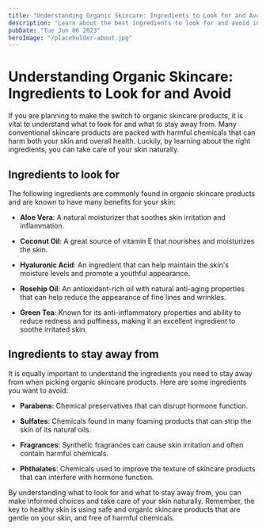 ```yaml
---
title: "Understanding Organic Skincare: Ingredients to Look for and Avoid"
description: "Learn about the best ingredients to look for and avoid in organic skincare products. Make informed choices and take care of your skin."
pubDate: "Tue Jun 06 2023"
heroImage: "/placeholder-about.jpg"
---
```


# Understanding Organic Skincare: Ingredients to Look for and Avoid

If you are planning to make the switch to organic skincare products, it is vital to understand what to look for and what to stay away from. Many conventional skincare products are packed with harmful chemicals that can harm both your skin and overall health. Luckily, by learning about the right ingredients, you can take care of your skin naturally.

## Ingredients to look for

The following ingredients are commonly found in organic skincare products and are known to have many benefits for your skin:

- **Aloe Vera**: A natural moisturizer that soothes skin irritation and inflammation.

- **Coconut Oil**: A great source of vitamin E that nourishes and moisturizes the skin.

- **Hyaluronic Acid**: An ingredient that can help maintain the skin&#39;s moisture levels and promote a youthful appearance.

- **Rosehip Oil**: An antioxidant-rich oil with natural anti-aging properties that can help reduce the appearance of fine lines and wrinkles.

- **Green Tea**: Known for its anti-inflammatory properties and ability to reduce redness and puffiness, making it an excellent ingredient to soothe irritated skin.

## Ingredients to stay away from

It is equally important to understand the ingredients you need to stay away from when picking organic skincare products. Here are some ingredients you want to avoid:

- **Parabens**: Chemical preservatives that can disrupt hormone function.

- **Sulfates**: Chemicals found in many foaming products that can strip the skin of its natural oils.

- **Fragrances**: Synthetic fragrances can cause skin irritation and often contain harmful chemicals.

- **Phthalates**: Chemicals used to improve the texture of skincare products that can interfere with hormone function.


By understanding what to look for and what to stay away from, you can make informed choices and take care of your skin naturally. Remember, the key to healthy skin is using safe and organic skincare products that are gentle on your skin, and free of harmful chemicals. 